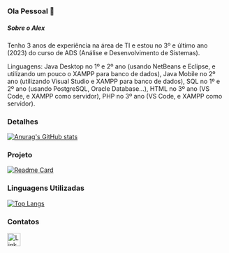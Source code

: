 ### Ola Pessoal 👋

##### Sobre o Alex

Tenho 3 anos de experiência na área de TI e estou no 3º e último ano (2023) do curso de ADS (Análise e Desenvolvimento de Sistemas).

Linguagens: Java Desktop no 1º e 2º ano (usando NetBeans e Eclipse, e utilizando um pouco o XAMPP para banco de dados), Java Mobile no 2º ano (utilizando Visual Studio e XAMPP para banco de dados), SQL no 1º e 2º ano (usando PostgreSQL, Oracle Database...), HTML no 3º ano (VS Code, e XAMPP como servidor), PHP no 3º ano (VS Code, e XAMPP como servidor).
###  Detalhes
[![Anurag's GitHub stats](https://github-readme-stats.vercel.app/api?username=Alexrdrosa&show_icons=true&theme=dark)](https://github.com/anuraghazra/github-readme-stats)

### Projeto
[![Readme Card](https://github-readme-stats.vercel.app/api/pin/?username=Alexrdrosa&repo=NewJorndadaDevAlex&theme=dark)](https://github.com/anuraghazra/github-readme-stats)

### Linguagens Utilizadas

[![Top Langs](https://github-readme-stats.vercel.app/api/top-langs/?username=Alexrdrosa&layout=compact)](https://github.com/anuraghazra/github-readme-stats)

### Contatos
[<img src='https://img.shields.io/badge/LinkedIn-0077B5?style=for-the-badge&logo=Linkedin&logoColor=white' alt= 'LinkedIn' height = 30>](https://www.linkedin.com/in/alex-reginato-da-rosa-5696aa249/)

